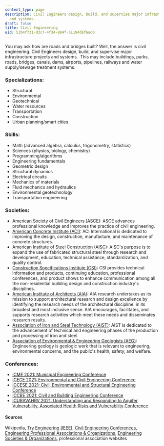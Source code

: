 ```yaml
---
content_type: page
description: Civil Engineers design, build, and supervise major infrastructure projects
  and systems.
draft: false
title: Civil Engineering
uid: 53b4f731-d3c7-4f34-884f-b1194d6f6ad0
---
```

You may ask how are roads and bridges built? Well, the answer is civil engineering. Civil Engineers design, build, and supervise major infrastructure projects and systems.  This may include buildings, parks, roads, bridges, canals, dams, airports, pipelines, railways and water supply/sewage treatment systems.

### Specializations:

- Structural
- Environmental
- Geotechnical
- Water resources
- Transportation
- Construction
- Urban planning/smart cities

### Skills:

- Math (advanced algebra, calculus, trigonometry, statistics)
- Sciences (physics, biology, chemistry)
- Programming/algorithms
- Engineering fundamentals
- Geometric design
- Structural dynamics
- Electrical circuits
- Mechanics of materials
- Fluid mechanics and hydraulics
- Environmental geotechnology
- Transportation engineering

### Societies:

- [American Society of Civil Engineers (ASCE)](http://www.asce.org): ASCE advances professional knowledge and improves the practice of civil engineering.
- [American Concrete Institute (ACI)](http://www.aci-int.org): ACI International is dedicated to improving the design, construction, manufacture, and maintenance of concrete structures.
- [American Institute of Steel Construction (AISC)](http://www.aisc.org): AISC's purpose is to expand the use of fabricated structural steel through research and development, education, technical assistance, standardization, and quality control.
- [Construction Specifications Institute (CSI)](http://www.csinet.org): CSI provides technical information and products, continuing education, professional conferences, and product shows to enhance communication among all the non-residential building design and construction industry's disciplines.
- [American Institute of Architects (AIA)](http://www.aia.org): AIA research undertakes as its mission to support architectural research and design excellence by identifying the research needs of the architectural discipline. in its broadest and most inclusive sense. AIA encourages, facilitates, and supports research activities which meet these needs and disseminates research results.
- [Association of Iron and Steal Technology (AIST)](https://www.aist.org/home.aspx): AIST is dedicated to the advancement of technical and engineering phases of the production and processing of iron and steel.
- [Association of Environmental & Engineering Geologists (AEG)](http://aegweb.org): Engineering geology is geologic work that is relevant to engineering, environmental concerns, and the public's health, safety, and welfare.

### Conferences:

- [ICME 2021: Municipal Engineering Conference](https://waset.org/municipal-engineering-conference-in-august-2021-in-venice)
- [ICECE 2021: Environmental and Civil Engineering Conference](https://waset.org/environmental-and-civil-engineering-conference-in-august-2021-in-istanbul)
- [ICCESE 2021: Civil, Environmental and Structural Engineering Conference](https://waset.org/civil-environmental-and-structural-engineering-conference-in-august-2021-in-istanbul)
- [ICCBE 2021: Civil and Building Engineering Conference](https://waset.org/civil-and-building-engineering-conference-in-august-2021-in-montreal)
- [ICURAVAHRV 2021: Understanding and Responding to Aquifer Vulnerability, Associated Health Risks and Vulnerability Conference](https://waset.org/understanding-and-responding-to-aquifer-vulnerability-associated-health-risks-and-vulnerability-conference-in-july-2021-in-vienna)

#### Sources

Wikipedia, [Try Engineering (IEEE)](https://tryengineering.org/), [Civil Engineering Conferences](https://conferenceindex.org/conferences/civil-engineering), [Engineering Professional Associations & Organizations](https://jobstars.com/engineering-professional-associations-organizations/), [Engineering Societies & Organizations](https://www.loc.gov/rr/scitech/SciRefGuides/eng-organizations.html), professional association websites